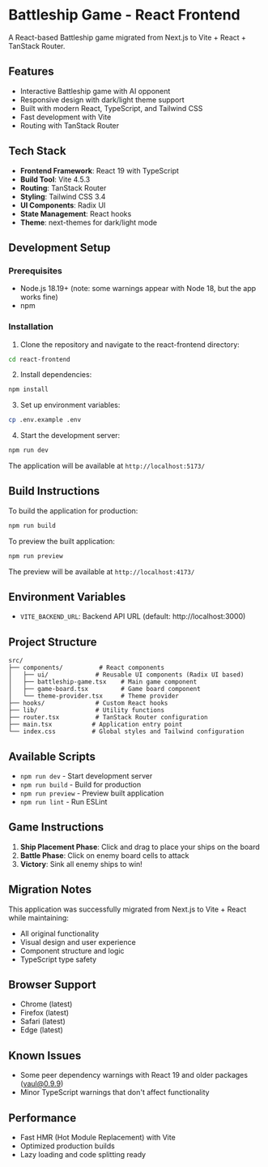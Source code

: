 # Battleship Game - React Frontend

A React-based Battleship game migrated from Next.js to Vite + React + TanStack Router.

## Features

- Interactive Battleship game with AI opponent
- Responsive design with dark/light theme support
- Built with modern React, TypeScript, and Tailwind CSS
- Fast development with Vite
- Routing with TanStack Router

## Tech Stack

- **Frontend Framework**: React 19 with TypeScript
- **Build Tool**: Vite 4.5.3
- **Routing**: TanStack Router
- **Styling**: Tailwind CSS 3.4
- **UI Components**: Radix UI
- **State Management**: React hooks
- **Theme**: next-themes for dark/light mode

## Development Setup

### Prerequisites

- Node.js 18.19+ (note: some warnings appear with Node 18, but the app works fine)
- npm

### Installation

1. Clone the repository and navigate to the react-frontend directory:
```bash
cd react-frontend
```

2. Install dependencies:
```bash
npm install
```

3. Set up environment variables:
```bash
cp .env.example .env
```

4. Start the development server:
```bash
npm run dev
```

The application will be available at `http://localhost:5173/`

## Build Instructions

To build the application for production:

```bash
npm run build
```

To preview the built application:

```bash
npm run preview
```

The preview will be available at `http://localhost:4173/`

## Environment Variables

- `VITE_BACKEND_URL`: Backend API URL (default: http://localhost:3000)

## Project Structure

```
src/
├── components/          # React components
│   ├── ui/             # Reusable UI components (Radix UI based)
│   ├── battleship-game.tsx    # Main game component
│   ├── game-board.tsx         # Game board component
│   └── theme-provider.tsx     # Theme provider
├── hooks/              # Custom React hooks
├── lib/                # Utility functions
├── router.tsx          # TanStack Router configuration
├── main.tsx           # Application entry point
└── index.css          # Global styles and Tailwind configuration
```

## Available Scripts

- `npm run dev` - Start development server
- `npm run build` - Build for production
- `npm run preview` - Preview built application
- `npm run lint` - Run ESLint

## Game Instructions

1. **Ship Placement Phase**: Click and drag to place your ships on the board
2. **Battle Phase**: Click on enemy board cells to attack
3. **Victory**: Sink all enemy ships to win!

## Migration Notes

This application was successfully migrated from Next.js to Vite + React while maintaining:
- All original functionality
- Visual design and user experience
- Component structure and logic
- TypeScript type safety

## Browser Support

- Chrome (latest)
- Firefox (latest)
- Safari (latest)
- Edge (latest)

## Known Issues

- Some peer dependency warnings with React 19 and older packages (vaul@0.9.9)
- Minor TypeScript warnings that don't affect functionality

## Performance

- Fast HMR (Hot Module Replacement) with Vite
- Optimized production builds
- Lazy loading and code splitting ready
